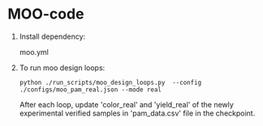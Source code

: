 # MOO-code

1. Install dependency: 
    
    moo.yml

2. To run moo design loops:

    ```python ./run_scripts/moo_design_loops.py  --config ./configs/moo_pam_real.json --mode real```

   After each loop, update 'color_real' and 'yield_real' of the newly experimental verified samples in 'pam_data.csv' file in the checkpoint.
